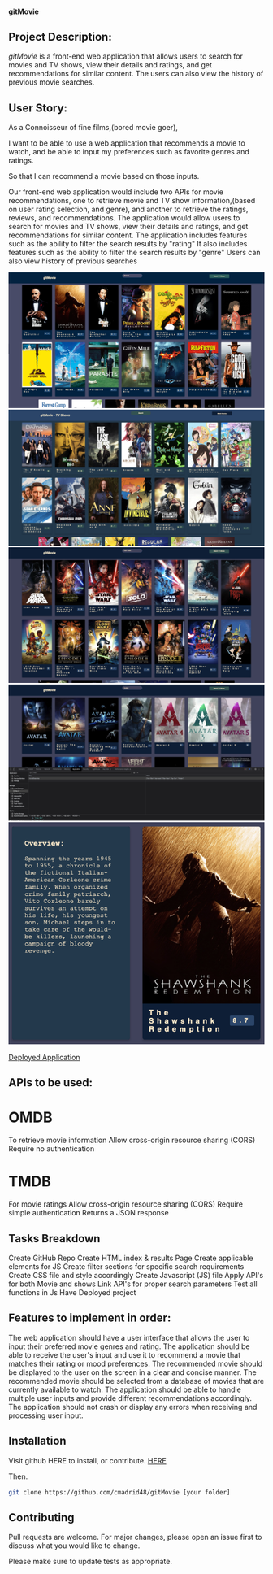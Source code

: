 #### gitMovie
## Project Description:
_gitMovie_ is a front-end web application that allows users to search for movies and TV shows, view their details and ratings, and get recommendations for similar content. The users can also view the history of previous movie searches. 


## User Story:
As a Connoisseur of fine films,(bored movie goer),

I want to be able to use a web application that recommends a movie to watch, and be able to input my preferences such as favorite genres and ratings.

So that I can recommend a movie based on those inputs.

Our front-end web application would include two APIs for movie recommendations, one to retrieve movie and TV show information,(based on user rating selection, and genre), and another to retrieve the ratings, reviews, and recommendations.
The application would allow users to search for movies and TV shows, view their details and ratings, and get recommendations for similar content.
The application includes features such as the ability to filter the search results by "rating"
It also includes features such as the ability to filter the search results by "genre"
Users can also view history of previous searches 

![Screenshot](assets/Styles/imgs/Screen%20Shot%202023-02-06%20at%208.38.15%20PM.png)
![Screenshot](assets/Styles/imgs/Screen%20Shot%202023-02-06%20at%208.38.27%20PM.png)
![Screenshot](assets/Styles/imgs/Screen%20Shot%202023-02-06%20at%208.38.59%20PM.png)
![Screenshot](assets/Styles/imgs/Screen%20Shot%202023-02-06%20at%208.39.53%20PM.png)
![Screenshot](assets/Styles/imgs/Screen%20Shot%202023-02-06%20at%208.40.18%20PM.png)



[Deployed Application](https://github.com/cmadrid48/gitMovie)


## APIs to be used: 

# OMDB
To retrieve movie information
Allow cross-origin resource sharing (CORS)
Require no authentication
# TMDB 
For movie ratings
Allow cross-origin resource sharing (CORS)
Require simple authentication
Returns a JSON response

## Tasks Breakdown
Create GitHub Repo
Create HTML index & results Page
Create applicable elements for JS
Create filter sections for specific search requirements
Create CSS file and style accordingly
Create Javascript (JS) file
Apply API's for both Movie and shows
Link API's for proper search parameters
Test all functions in Js
Have Deployed project 

## Features to implement in order:
The web application should have a user interface that allows the user to input their preferred movie genres and rating.
The application should be able to receive the user's input and use it to recommend a movie that matches their rating or mood preferences.
The recommended movie should be displayed to the user on the screen in a clear and concise manner.
The recommended movie should be selected from a database of movies that are currently available to watch.
The application should be able to handle multiple user inputs and provide different recommendations accordingly.
The application should not crash or display any errors when receiving and processing user input.

## Installation

Visit github HERE to install, or contribute. [HERE](https://github.com/cmadrid48/gitMovie)

Then.

```bash
git clone https://github.com/cmadrid48/gitMovie [your folder]
```

## Contributing

Pull requests are welcome. For major changes, please open an issue first
to discuss what you would like to change.

Please make sure to update tests as appropriate.

